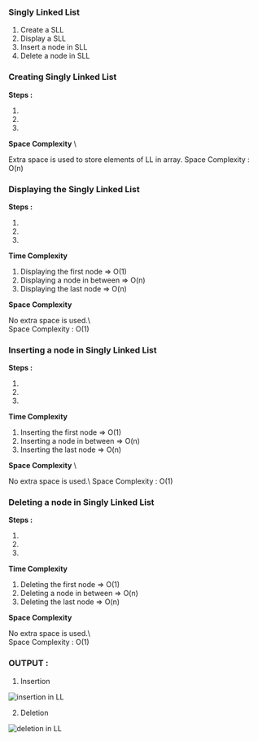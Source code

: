 ### Singly Linked List 

1. Create a SLL 
2. Display a SLL 
3. Insert a node in SLL 
4. Delete a node in SLL 

### Creating Singly Linked List 

**Steps :**  

1.
2.
3.

**Space Complexity** \

Extra space is used to store elements of LL in array. 
Space Complexity : O(n) 

### Displaying the Singly Linked List 

**Steps :**

1.
2.
3.

**Time Complexity** 

1. Displaying the first node => O(1) 
2. Displaying a node in between => O(n) 
3. Displaying the last node => O(n) 

**Space Complexity** 

No extra space is used.\  
Space Complexity : O(1)  

### Inserting a node in Singly Linked List 

**Steps :** 

1.
2.
3.

**Time Complexity** 

1. Inserting the first node => O(1) 
2. Inserting a node in between => O(n) 
3. Inserting the last node => O(n) 

**Space Complexity** \

No extra space is used.\ 
Space Complexity : O(1) 

### Deleting a node in Singly Linked List 

**Steps :**

1.
2.
3.

**Time Complexity** 

1. Deleting the first node => O(1) 
2. Deleting a node in between => O(n) 
3. Deleting the last node => O(n) 

**Space Complexity** 

No extra space is used.\  
Space Complexity : O(1) 

### OUTPUT : 

1. Insertion 

![insertion in LL](https://user-images.githubusercontent.com/81226536/157299920-c3f7b0c3-9251-4480-af1b-f48d716a2547.png)

2. Deletion 

![deletion in LL](https://user-images.githubusercontent.com/81226536/157299882-c34dad3e-f087-4bf7-b480-ccc45cc32b00.png)